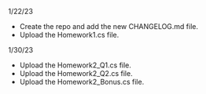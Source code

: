 1/22/23 
- Create the repo and add the new CHANGELOG.md file.
- Upload the Homework1.cs file.

1/30/23
- Upload the Homework2_Q1.cs file. 
- Upload the Homework2_Q2.cs file.
- Upload the Homework2_Bonus.cs file.
